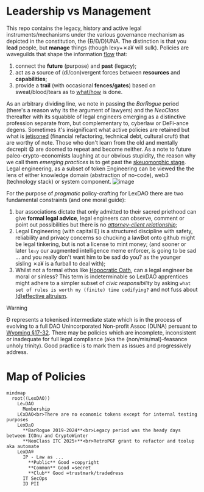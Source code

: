 # Leadership vs Management

This repo contains the legacy, history and active legal instruments/mechanisms under the various governance mechanism as depicted in the constitution, the {~~D~~/Ð/D}UNA. The distinction is that you **lead** people, but **manage** things (though lexy+✗a¥ will sulk). Policies are waveguilds that shape the information [flow](https://en.wikipedia.org/wiki/Organisational_semiotics) that:
1. connect the **future** (purpose) and **past** (legacy);
2. act as a source of (di/con)vergent forces between **resources** and **capabilities**;
3. provide a **trail** (with occasional **fences/gates**) based on sweat/blood/tears as to [what/how](https://fs.blog/chestertons-fence/) is done.

As an arbitrary dividing line, we note in passing the _BarRogue_ period (there's a reason why its the argument of lawyers) and the _NeoClass_ thereafter with its squabble of legal engineers emerging as a distinctive profession separate from, but complementary to, cyberlaw or DeFi-ance degens. Sometimes it's insignificant what active policies are retained but what is [jetisoned](https://github.com/lexDAO/LexDAO-Constitution) (financial refactoring, technical debt, cultural cruft) that are worthy of note. Those who don't learn from the old and mentally decrepit 😧 are doomed to repeat and become neither. As a note to future paleo-crypto-economists laughing at our obvious stupidity, the reason why we call them _emerging practices_ is to get past the [skeuomorphic stage](https://en.wikipedia.org/wiki/Skeuomorph). Legal engineering, as a subset of token Ξngineering can be viewed the the lens of either knowledge domain (abstraction of no-code), web3 (technology stack) or system component.
![image](https://github.com/lexDAO/LexDAO-Official-Policies/assets/14944510/08edc08e-0d21-4378-9567-17ac7a5ca93a)

For the purpose of _pragmatic_ policy-crafting for LexDAO there are two fundamental constraints (and one moral guide):
1. bar associations dictate that only admitted to their sacred priethood can give **formal legal advice**, legal engineers can observe, comment or point out possibilities but there is no [_attorney-client relationship_](https://en.wikipedia.org/wiki/Attorney%E2%80%93client_privilege#);
2. Legal Engineering (with capital E) is a structured discipline with safety, reliability and privacy concerns so chucking a lawBot onto github might be legal tinkering, but is not a license to mint money; (and sooner or later ```le⚔y``` our augmented intelligence meme enforcer, is going to be sad ... and you really don't want him to be sad do you? as the younger sisling ✗a¥ is a furball to deal with);
3. Whilst not a formal ethos like [Hopocratic Oath](https://en.wikipedia.org/wiki/Hippocratic_Oath), can a legal engineer be moral or sinless? This term is indeterminable so LexDAO apprentices might adhere to a simpler subset of _civic responsibility_ by asking ```what set of rules is worth my (finite) time codifying?``` and not fuss about [(d)effective altruism](https://en.wikipedia.org/wiki/Effective_altruism).


> [!WARNING]
> Ð represents a tokenised intermediate state which is in the process of evolving to a full DAO Unincorporated Non-profit Assoc (DUNA) persuant to [Wyoming §17-32](https://casetext.com/statute/wyoming-statutes/title-17-corporations-partnerships-and-associations/chapter-32-wyoming-decentralized-unincorporated-nonprofit-association-act). There may be policies which are incomplete, inconsistent or inadequate for full legal compliance (aka the {non/mis/mal}-feasance unholy trinity). Good practice is to mark them as issues and progressively address.
> 

# Map of Policies

```mermaid
mindmap
  root((LexDAO))
    Le⚔DAO
      Membership
    L€xDAO<br>There are no economic tokens except for internal testing purposes
    LexD⚖️O
      **BarRogue 2019-2024**<br>Legacy period was the heady days between ICOnu and CryptoWinter
      **NeoClass ITC 2025+**<br>RetroPGF grant to refactor and toolup aka automate
    LexDA®
      IP - Law as ...
        **Public** Good =copyright
        **Common** Good =secret
        **Club** Good =trustmark/tradedress
      IT SecOps
      ID PII 
```

## 
